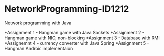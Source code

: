# NetworkProgramming-ID1212
Network programming with Java


*Assignment 1 - Hangman game with Java Sockets
*Assignment 2 - Hangman game with NIO, non-blocking 
*Assignment 3 - Database with RMI
*Assignemnt 4 - currency converter with Java Spring
*Assignment 5 - Hangman Android implementaion
